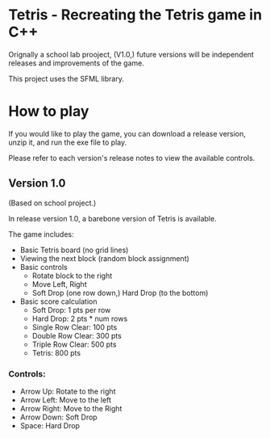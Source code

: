 # Tetris - Recreating the Tetris game in C++
Orignally a school lab prooject, (V1.0,) future versions will be independent releases and improvements of the game.

This project uses the SFML library.

# How to play
If you would like to play the game, you can download a release version, unzip it, and run the exe file to play.

Please refer to each version's release notes to view the available controls.

## Version 1.0
(Based on school project.)

In release version 1.0, a barebone version of Tetris is available.

<p></p>
The game includes:

- Basic Tetris board (no grid lines)
- Viewing the next block (random block assignment)
- Basic controls
  - Rotate block to the right
  - Move Left, Right
  - Soft Drop (one row down,) Hard Drop (to the bottom)
- Basic score calculation
  - Soft Drop: 1 pts per row
  - Hard Drop: 2 pts * num rows
  - Single Row Clear: 100 pts
  - Double Row Clear: 300 pts
  - Triple Row Clear: 500 pts
  - Tetris: 800 pts

### Controls:
- Arrow Up: Rotate to the right
- Arrow Left: Move to the left
- Arrow Right: Move to the Right
- Arrow Down: Soft Drop
- Space: Hard Drop